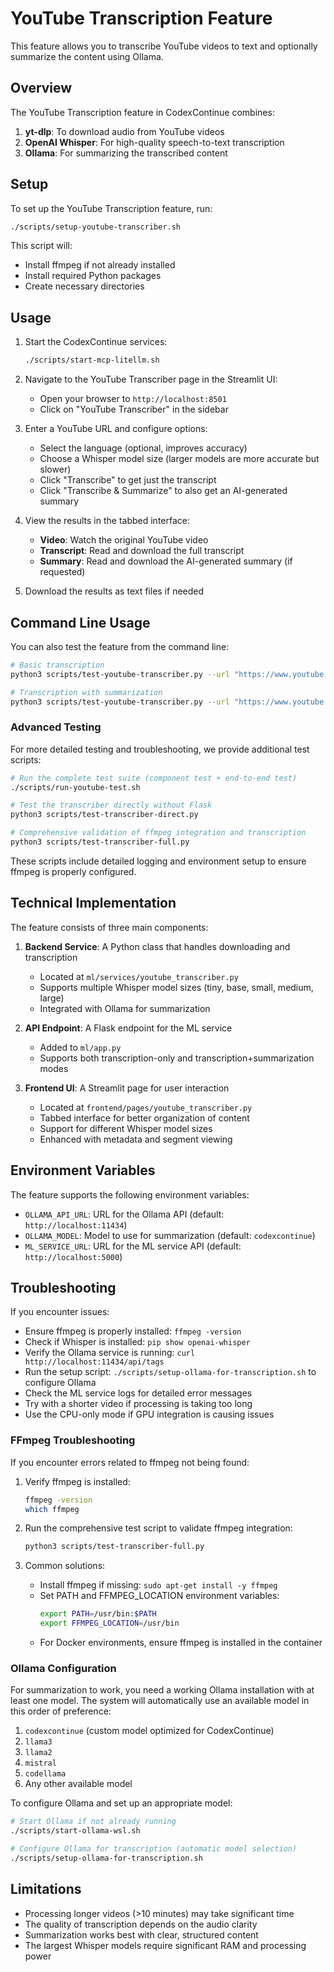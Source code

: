# YouTube Transcription Feature

This feature allows you to transcribe YouTube videos to text and optionally summarize the content using Ollama.

## Overview

The YouTube Transcription feature in CodexContinue combines:

1. **yt-dlp**: To download audio from YouTube videos
2. **OpenAI Whisper**: For high-quality speech-to-text transcription
3. **Ollama**: For summarizing the transcribed content

## Setup

To set up the YouTube Transcription feature, run:

```bash
./scripts/setup-youtube-transcriber.sh
```

This script will:
- Install ffmpeg if not already installed
- Install required Python packages
- Create necessary directories

## Usage

1. Start the CodexContinue services:
   ```bash
   ./scripts/start-mcp-litellm.sh
   ```

2. Navigate to the YouTube Transcriber page in the Streamlit UI:
   - Open your browser to `http://localhost:8501`
   - Click on "YouTube Transcriber" in the sidebar

3. Enter a YouTube URL and configure options:
   - Select the language (optional, improves accuracy)
   - Choose a Whisper model size (larger models are more accurate but slower)
   - Click "Transcribe" to get just the transcript
   - Click "Transcribe & Summarize" to also get an AI-generated summary

4. View the results in the tabbed interface:
   - **Video**: Watch the original YouTube video
   - **Transcript**: Read and download the full transcript
   - **Summary**: Read and download the AI-generated summary (if requested)

5. Download the results as text files if needed

## Command Line Usage

You can also test the feature from the command line:

```bash
# Basic transcription
python3 scripts/test-youtube-transcriber.py --url "https://www.youtube.com/watch?v=YourVideoID"

# Transcription with summarization
python3 scripts/test-youtube-transcriber.py --url "https://www.youtube.com/watch?v=YourVideoID" --summarize
```

### Advanced Testing

For more detailed testing and troubleshooting, we provide additional test scripts:

```bash
# Run the complete test suite (component test + end-to-end test)
./scripts/run-youtube-test.sh

# Test the transcriber directly without Flask
python3 scripts/test-transcriber-direct.py

# Comprehensive validation of ffmpeg integration and transcription
python3 scripts/test-transcriber-full.py
```

These scripts include detailed logging and environment setup to ensure ffmpeg is properly configured.

## Technical Implementation

The feature consists of three main components:

1. **Backend Service**: A Python class that handles downloading and transcription
   - Located at `ml/services/youtube_transcriber.py`
   - Supports multiple Whisper model sizes (tiny, base, small, medium, large)
   - Integrated with Ollama for summarization

2. **API Endpoint**: A Flask endpoint for the ML service
   - Added to `ml/app.py`
   - Supports both transcription-only and transcription+summarization modes

3. **Frontend UI**: A Streamlit page for user interaction
   - Located at `frontend/pages/youtube_transcriber.py`
   - Tabbed interface for better organization of content
   - Support for different Whisper model sizes
   - Enhanced with metadata and segment viewing

## Environment Variables

The feature supports the following environment variables:

- `OLLAMA_API_URL`: URL for the Ollama API (default: `http://localhost:11434`)
- `OLLAMA_MODEL`: Model to use for summarization (default: `codexcontinue`)
- `ML_SERVICE_URL`: URL for the ML service API (default: `http://localhost:5000`)

## Troubleshooting

If you encounter issues:

- Ensure ffmpeg is properly installed: `ffmpeg -version`
- Check if Whisper is installed: `pip show openai-whisper`
- Verify the Ollama service is running: `curl http://localhost:11434/api/tags`
- Run the setup script: `./scripts/setup-ollama-for-transcription.sh` to configure Ollama
- Check the ML service logs for detailed error messages
- Try with a shorter video if processing is taking too long
- Use the CPU-only mode if GPU integration is causing issues

### FFmpeg Troubleshooting

If you encounter errors related to ffmpeg not being found:

1. Verify ffmpeg is installed:
   ```bash
   ffmpeg -version
   which ffmpeg
   ```

2. Run the comprehensive test script to validate ffmpeg integration:
   ```bash
   python3 scripts/test-transcriber-full.py
   ```

3. Common solutions:
   - Install ffmpeg if missing: `sudo apt-get install -y ffmpeg`
   - Set PATH and FFMPEG_LOCATION environment variables:
     ```bash
     export PATH=/usr/bin:$PATH
     export FFMPEG_LOCATION=/usr/bin
     ```
   - For Docker environments, ensure ffmpeg is installed in the container

### Ollama Configuration

For summarization to work, you need a working Ollama installation with at least one model.
The system will automatically use an available model in this order of preference:
1. `codexcontinue` (custom model optimized for CodexContinue)
2. `llama3` 
3. `llama2`
4. `mistral`
5. `codellama`
6. Any other available model

To configure Ollama and set up an appropriate model:
```bash
# Start Ollama if not already running
./scripts/start-ollama-wsl.sh

# Configure Ollama for transcription (automatic model selection)
./scripts/setup-ollama-for-transcription.sh
```

## Limitations

- Processing longer videos (>10 minutes) may take significant time
- The quality of transcription depends on the audio clarity
- Summarization works best with clear, structured content
- The largest Whisper models require significant RAM and processing power
